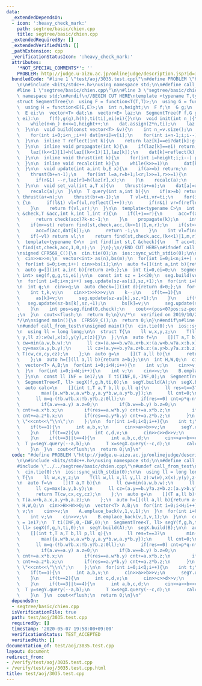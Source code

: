 ```yaml
---
data:
  _extendedDependsOn:
  - icon: ':heavy_check_mark:'
    path: segtree/basic/chien.cpp
    title: segtree/basic/chien.cpp
  _extendedRequiredBy: []
  _extendedVerifiedWith: []
  _pathExtension: cpp
  _verificationStatusIcon: ':heavy_check_mark:'
  attributes:
    '*NOT_SPECIAL_COMMENTS*': ''
    PROBLEM: http://judge.u-aizu.ac.jp/onlinejudge/description.jsp?id=3035
  bundledCode: "#line 1 \"test/aoj/3035.test.cpp\"\n#define PROBLEM \"http://judge.u-aizu.ac.jp/onlinejudge/description.jsp?id=3035\"\
    \n\n#include <bits/stdc++.h>\nusing namespace std;\n\n#define call_from_test\n\
    #line 1 \"segtree/basic/chien.cpp\"\n\n#line 3 \"segtree/basic/chien.cpp\"\nusing\
    \ namespace std;\n#endif\n//BEGIN CUT HERE\ntemplate <typename T,typename E>\n\
    struct SegmentTree{\n  using F = function<T(T,T)>;\n  using G = function<T(T,E)>;\n\
    \  using H = function<E(E,E)>;\n  int n,height;\n  F f;\n  G g;\n  H h;\n  T ti;\n\
    \  E ei;\n  vector<T> dat;\n  vector<E> laz;\n  SegmentTree(F f,G g,H h,T ti,E\
    \ ei):\n    f(f),g(g),h(h),ti(ti),ei(ei){}\n\n  void init(int n_){\n    n=1;height=0;\n\
    \    while(n<n_) n<<=1,height++;\n    dat.assign(2*n,ti);\n    laz.assign(2*n,ei);\n\
    \  }\n\n  void build(const vector<T> &v){\n    int n_=v.size();\n    init(n_);\n\
    \    for(int i=0;i<n_;i++) dat[n+i]=v[i];\n    for(int i=n-1;i;i--)\n      dat[i]=f(dat[(i<<1)|0],dat[(i<<1)|1]);\n\
    \  }\n\n  inline T reflect(int k){\n    return laz[k]==ei?dat[k]:g(dat[k],laz[k]);\n\
    \  }\n\n  inline void propagate(int k){\n    if(laz[k]==ei) return;\n    laz[(k<<1)|0]=h(laz[(k<<1)|0],laz[k]);\n\
    \    laz[(k<<1)|1]=h(laz[(k<<1)|1],laz[k]);\n    dat[k]=reflect(k);\n    laz[k]=ei;\n\
    \  }\n\n  inline void thrust(int k){\n    for(int i=height;i;i--) propagate(k>>i);\n\
    \  }\n\n  inline void recalc(int k){\n    while(k>>=1)\n      dat[k]=f(reflect((k<<1)|0),reflect((k<<1)|1));\n\
    \  }\n\n  void update(int a,int b,E x){\n    if(a>=b) return;\n    thrust(a+=n);\n\
    \    thrust(b+=n-1);\n    for(int l=a,r=b+1;l<r;l>>=1,r>>=1){\n      if(l&1) laz[l]=h(laz[l],x),l++;\n\
    \      if(r&1) --r,laz[r]=h(laz[r],x);\n    }\n    recalc(a);\n    recalc(b);\n\
    \  }\n\n  void set_val(int a,T x){\n    thrust(a+=n);\n    dat[a]=x;laz[a]=ei;\n\
    \    recalc(a);\n  }\n\n  T query(int a,int b){\n    if(a>=b) return ti;\n   \
    \ thrust(a+=n);\n    thrust(b+=n-1);\n    T vl=ti,vr=ti;\n    for(int l=a,r=b+1;l<r;l>>=1,r>>=1)\
    \ {\n      if(l&1) vl=f(vl,reflect(l++));\n      if(r&1) vr=f(reflect(--r),vr);\n\
    \    }\n    return f(vl,vr);\n  }\n\n  template<typename C>\n  int find(int st,C\
    \ &check,T &acc,int k,int l,int r){\n    if(l+1==r){\n      acc=f(acc,reflect(k));\n\
    \      return check(acc)?k-n:-1;\n    }\n    propagate(k);\n    int m=(l+r)>>1;\n\
    \    if(m<=st) return find(st,check,acc,(k<<1)|1,m,r);\n    if(st<=l&&!check(f(acc,dat[k]))){\n\
    \      acc=f(acc,dat[k]);\n      return -1;\n    }\n    int vl=find(st,check,acc,(k<<1)|0,l,m);\n\
    \    if(~vl) return vl;\n    return find(st,check,acc,(k<<1)|1,m,r);\n  }\n\n\
    \  template<typename C>\n  int find(int st,C &check){\n    T acc=ti;\n    return\
    \ find(st,check,acc,1,0,n);\n  }\n};\n//END CUT HERE\n#ifndef call_from_test\n\
    \nsigned CFR569_C(){\n  cin.tie(0);\n  ios::sync_with_stdio(0);\n\n  int n,m;\n\
    \  cin>>n>>m;\n  vector<int> as(n),bs(m);\n  for(int i=0;i<n;i++) cin>>as[i];\n\
    \  for(int i=0;i<m;i++) cin>>bs[i];\n\n  auto f=[](int a,int b){return max(a,b);};\n\
    \  auto g=[](int a,int b){return a+b;};\n  int ti=0,ei=0;\n  SegmentTree<int,\
    \ int> seg(f,g,g,ti,ei);\n\n  const int sz = 1<<20;\n  seg.build(vector<int>(sz,0));\n\
    \n  for(int i=0;i<n;i++) seg.update(sz-as[i],sz,+1);\n  for(int i=0;i<m;i++) seg.update(sz-bs[i],sz,-1);\n\
    \n  int q;\n  cin>>q;\n  auto check=[](int d){return d>0;};\n  for(int i=0;i<q;i++){\n\
    \    int t,k,v;\n    cin>>t>>k>>v;\n    k--;\n    if(t==1){\n      seg.update(sz-as[k],sz,-1);\n\
    \      as[k]=v;\n      seg.update(sz-as[k],sz,+1);\n    }\n    if(t==2){\n   \
    \   seg.update(sz-bs[k],sz,+1);\n      bs[k]=v;\n      seg.update(sz-bs[k],sz,-1);\n\
    \    }\n    int pos=seg.find(0,check);\n    cout<<(pos<0?pos:sz-pos)<<\"\\n\"\
    ;\n  }\n  cout<<flush;\n  return 0;\n}\n/*\n  verified on 2019/10/28\n  https://codeforces.com/contest/1179/problem/C\n\
    */\n\nsigned main(){\n  CFR569_C();\n  return 0;\n}\n#endif\n#line 8 \"test/aoj/3035.test.cpp\"\
    \n#undef call_from_test\n\nsigned main(){\n  cin.tie(0);\n  ios::sync_with_stdio(0);\n\
    \n  using ll = long long;\n\n  struct T{\n    ll w,x,y,z;\n    T(ll w,ll x,ll\
    \ y,ll z):w(w),x(x),y(y),z(z){}\n  };\n\n  auto f=\n    [](T a,T b){\n      ll\
    \ cw=min(a.w,b.w);\n      ll cx=(a.w==b.w?a.x+b.x:(a.w<b.w?a.x:b.x));\n      ll\
    \ cy=max(a.y,b.y);\n      ll cz=(a.y==b.y?a.z+b.z:(a.y>b.y?a.z:b.z));\n      return\
    \ T(cw,cx,cy,cz);\n    };\n  auto g=\n    [](T a,ll b){\n      return T(a.w+b,a.x,a.y+b,a.z);\n\
    \    };\n  auto h=[](ll a,ll b){return a+b;};\n\n  int H,W,Q;\n  cin>>H>>W>>Q;\n\
    \  vector<T> A,B;\n  for(int i=0;i<H;i++){\n    int v;\n    cin>>v;\n    A.emplace_back(v,1,v,1);\n\
    \  }\n  for(int i=0;i<W;i++){\n    int v;\n    cin>>v;\n    B.emplace_back(v,1,v,1);\n\
    \  }\n\n  const ll INF = 1e17;\n  T ti(INF,0,-INF,0);\n  SegmentTree<T, ll> segY(f,g,h,ti,0);\n\
    \  SegmentTree<T, ll> segX(f,g,h,ti,0);\n  segY.build(A);\n  segX.build(B);\n\n\
    \  auto calc=\n    [](int t,T a,T b,ll p,ll q){\n      ll res=t==3?\n        min({a.w*b.w,a.w*b.y,a.y*b.w,a.y*b.y}):\n\
    \        max({a.w*b.w,a.w*b.y,a.y*b.w,a.y*b.y});\n      ll cnt=0;\n      ll n=p-(!a.w?a.x:!a.y?a.z:0ll);\n\
    \      ll m=q-(!b.w?b.x:!b.y?b.z:0ll);\n      if(res==0) cnt=p*q-n*m;\n      else{\n\
    \        if(a.w==a.y) a.z=0;\n        if(b.w==b.y) b.z=0;\n        if(res==a.w*b.w)\
    \ cnt+=a.x*b.x;\n        if(res==a.w*b.y) cnt+=a.x*b.z;\n        if(res==a.y*b.w)\
    \ cnt+=a.z*b.x;\n        if(res==a.y*b.y) cnt+=a.z*b.z;\n      }\n      cout<<res<<\"\
    \ \"<<cnt<<\"\\n\";\n    };\n\n  for(int i=0;i<Q;i++){\n    int t;\n    cin>>t;\n\
    \    if(t==1){\n      int a,b,v;\n      cin>>a>>b>>v;\n      segY.update(--a,b,v);\n\
    \    }\n    if(t==2){\n      int c,d,v;\n      cin>>c>>d>>v;\n      segX.update(--c,d,v);\n\
    \    }\n    if(t==3||t==4){\n      int a,b,c,d;\n      cin>>a>>b>>c>>d;\n    \
    \  T y=segY.query(--a,b);\n      T x=segX.query(--c,d);\n      calc(t,y,x,b-a,d-c);\n\
    \    }\n  }\n  cout<<flush;\n  return 0;\n}\n"
  code: "#define PROBLEM \"http://judge.u-aizu.ac.jp/onlinejudge/description.jsp?id=3035\"\
    \n\n#include <bits/stdc++.h>\nusing namespace std;\n\n#define call_from_test\n\
    #include \"../../segtree/basic/chien.cpp\"\n#undef call_from_test\n\nsigned main(){\n\
    \  cin.tie(0);\n  ios::sync_with_stdio(0);\n\n  using ll = long long;\n\n  struct\
    \ T{\n    ll w,x,y,z;\n    T(ll w,ll x,ll y,ll z):w(w),x(x),y(y),z(z){}\n  };\n\
    \n  auto f=\n    [](T a,T b){\n      ll cw=min(a.w,b.w);\n      ll cx=(a.w==b.w?a.x+b.x:(a.w<b.w?a.x:b.x));\n\
    \      ll cy=max(a.y,b.y);\n      ll cz=(a.y==b.y?a.z+b.z:(a.y>b.y?a.z:b.z));\n\
    \      return T(cw,cx,cy,cz);\n    };\n  auto g=\n    [](T a,ll b){\n      return\
    \ T(a.w+b,a.x,a.y+b,a.z);\n    };\n  auto h=[](ll a,ll b){return a+b;};\n\n  int\
    \ H,W,Q;\n  cin>>H>>W>>Q;\n  vector<T> A,B;\n  for(int i=0;i<H;i++){\n    int\
    \ v;\n    cin>>v;\n    A.emplace_back(v,1,v,1);\n  }\n  for(int i=0;i<W;i++){\n\
    \    int v;\n    cin>>v;\n    B.emplace_back(v,1,v,1);\n  }\n\n  const ll INF\
    \ = 1e17;\n  T ti(INF,0,-INF,0);\n  SegmentTree<T, ll> segY(f,g,h,ti,0);\n  SegmentTree<T,\
    \ ll> segX(f,g,h,ti,0);\n  segY.build(A);\n  segX.build(B);\n\n  auto calc=\n\
    \    [](int t,T a,T b,ll p,ll q){\n      ll res=t==3?\n        min({a.w*b.w,a.w*b.y,a.y*b.w,a.y*b.y}):\n\
    \        max({a.w*b.w,a.w*b.y,a.y*b.w,a.y*b.y});\n      ll cnt=0;\n      ll n=p-(!a.w?a.x:!a.y?a.z:0ll);\n\
    \      ll m=q-(!b.w?b.x:!b.y?b.z:0ll);\n      if(res==0) cnt=p*q-n*m;\n      else{\n\
    \        if(a.w==a.y) a.z=0;\n        if(b.w==b.y) b.z=0;\n        if(res==a.w*b.w)\
    \ cnt+=a.x*b.x;\n        if(res==a.w*b.y) cnt+=a.x*b.z;\n        if(res==a.y*b.w)\
    \ cnt+=a.z*b.x;\n        if(res==a.y*b.y) cnt+=a.z*b.z;\n      }\n      cout<<res<<\"\
    \ \"<<cnt<<\"\\n\";\n    };\n\n  for(int i=0;i<Q;i++){\n    int t;\n    cin>>t;\n\
    \    if(t==1){\n      int a,b,v;\n      cin>>a>>b>>v;\n      segY.update(--a,b,v);\n\
    \    }\n    if(t==2){\n      int c,d,v;\n      cin>>c>>d>>v;\n      segX.update(--c,d,v);\n\
    \    }\n    if(t==3||t==4){\n      int a,b,c,d;\n      cin>>a>>b>>c>>d;\n    \
    \  T y=segY.query(--a,b);\n      T x=segX.query(--c,d);\n      calc(t,y,x,b-a,d-c);\n\
    \    }\n  }\n  cout<<flush;\n  return 0;\n}\n"
  dependsOn:
  - segtree/basic/chien.cpp
  isVerificationFile: true
  path: test/aoj/3035.test.cpp
  requiredBy: []
  timestamp: '2020-05-07 19:58:00+09:00'
  verificationStatus: TEST_ACCEPTED
  verifiedWith: []
documentation_of: test/aoj/3035.test.cpp
layout: document
redirect_from:
- /verify/test/aoj/3035.test.cpp
- /verify/test/aoj/3035.test.cpp.html
title: test/aoj/3035.test.cpp
---
```

